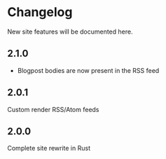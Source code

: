 # Changelog

New site features will be documented here.

## 2.1.0

- Blogpost bodies are now present in the RSS feed

## 2.0.1

Custom render RSS/Atom feeds

## 2.0.0

Complete site rewrite in Rust

